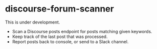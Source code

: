 # discourse-forum-scanner

This is under development.

* Scan a Discourse posts endpoint for posts matching given keywords.
* Keep track of the last post that was processed.
* Report posts back to console, or send to a Slack channel.

